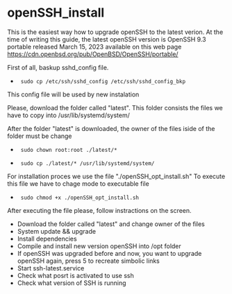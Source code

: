 # openSSH_install

This is the easiest way how to upgrade openSSH to the latest verion.
At the time of writing this guide, the latest openSSH version is OpenSSH 9.3 portable released March 15, 2023 available on this web page
       https://cdn.openbsd.org/pub/OpenBSD/OpenSSH/portable/

First of all, baskup sshd_config file.
+      sudo cp /etc/ssh/sshd_config /etc/ssh/sshd_config_bkp
This config file will be used by new instalation

Please, download the folder called "latest". 
This folder consists the files we have to copy into /usr/lib/systemd/system/

After the folder "latest" is downloaded, the owner of the files iside of the folder must be change
+      sudo chown root:root ./latest/*
+      sudo cp ./latest/* /usr/lib/systemd/system/

For installation proces we use the file "./openSSH_opt_install.sh"
To execute this file we have to chage mode to executable file
+      sudo chmod +x ./openSSH_opt_install.sh

After executing the file please, follow instractions on the screen.

 - Download the folder called "latest" and change owner of the files
 - System update && upgrade
 - Install dependencies
 - Compile and install new version openSSH into /opt folder
 - If openSSH was upgraded before and now, you want to upgrade openSSH
   again, press 5 to recreate simbolic links
 - Start ssh-latest.service
 - Check what posrt is activated to use ssh
 - Check what version of SSH is running
